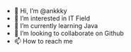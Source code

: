 - 👋 Hi, I’m @ankkky
- 👀 I’m interested in IT Field
- 🌱 I’m currently learning Java
- 💞️ I’m looking to collaborate on Github
- 📫 How to reach me 

<!---
ankkky/ankkky is a ✨ special ✨ repository because its `README.md` (this file) appears on your GitHub profile.
You can click the Preview link to take a look at your changes.
--->
